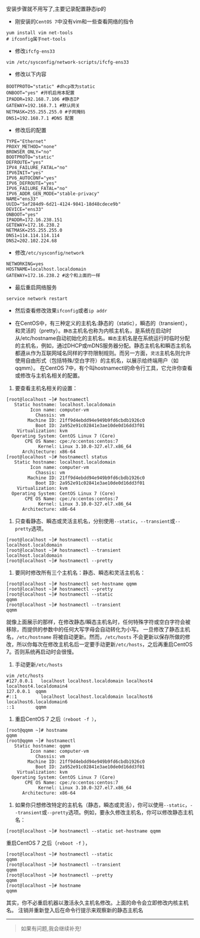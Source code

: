 安装步骤就不用写了,主要记录配置静态ip的

- 刚安装的`CentOS 7`中没有vim和一些查看网络的指令

```shell
yum install vim net-tools
# ifconfig属于net-tools
```

- 修改`ifcfg-ens33`

```shell
vim /etc/sysconfig/network-scripts/ifcfg-ens33
```

- 修改以下内容

```shell
BOOTPROTO="static" #dhcp改为static 
ONBOOT="yes" #开机启用本配置
IPADDR=192.168.7.106 #静态IP
GATEWAY=192.168.7.1 #默认网关
NETMASK=255.255.255.0 #子网掩码
DNS1=192.168.7.1 #DNS 配置
```

- 修改后的配置

```shell
TYPE="Ethernet"
PROXY_METHOD="none"
BROWSER_ONLY="no"
BOOTPROTO="static"
DEFROUTE="yes"
IPV4_FAILURE_FATAL="no"
IPV6INIT="yes"
IPV6_AUTOCONF="yes"
IPV6_DEFROUTE="yes"
IPV6_FAILURE_FATAL="no"
IPV6_ADDR_GEN_MODE="stable-privacy"
NAME="ens33"
UUID="5af284d9-6d21-4124-9841-18d48cdece9b"
DEVICE="ens33"
ONBOOT="yes"
IPADDR=172.16.238.151
GETEWAY=172.16.238.2
NETMASK=255.255.255.0
DNS1=114.114.114.114
DNS2=202.102.224.68
```

- 修改`/etc/sysconfig/network`

```shell
NETWORKING=yes
HOSTNAME=localhost.localdomain
GATEWAY=172.16.238.2 #这个和上面的一样
```

- 最后重启网络服务

```shell
service network restart
```

- 然后查看修改效果`ifconfig`或者`ip addr`



- 在CentOS中，有三种定义的主机名:静态的（static），瞬态的（transient），和灵活的（pretty）。`静态`主机名也称为内核主机名，是系统在启动时从/etc/hostname自动初始化的主机名。`瞬态`主机名是在系统运行时临时分配的主机名，例如，通过DHCP或mDNS服务器分配。静态主机名和瞬态主机名都遵从作为互联网域名同样的字符限制规则。而另一方面，`灵活`主机名则允许使用自由形式（包括特殊/空白字符）的主机名，以展示给终端用户（如qqmm）。
     在CentOS 7中，有个叫hostnamectl的命令行工具，它允许你查看或修改与主机名相关的配置。

1. 要查看主机名相关的设置：

```
[root@localhost ~]# hostnamectl
   Static hostname: localhost.localdomain
         Icon name: computer-vm
           Chassis: vm
        Machine ID: 21ff9d4ebdd94e949b9fd6cbdb1926c0
           Boot ID: 2a952e91c02841e3ae10de0d16dd3f01
    Virtualization: kvm
  Operating System: CentOS Linux 7 (Core)
       CPE OS Name: cpe:/o:centos:centos:7
            Kernel: Linux 3.10.0-327.el7.x86_64
      Architecture: x86-64
[root@localhost ~]# hostnamectl status
   Static hostname: localhost.localdomain
         Icon name: computer-vm
           Chassis: vm
        Machine ID: 21ff9d4ebdd94e949b9fd6cbdb1926c0
           Boot ID: 2a952e91c02841e3ae10de0d16dd3f01
    Virtualization: kvm
  Operating System: CentOS Linux 7 (Core)
       CPE OS Name: cpe:/o:centos:centos:7
            Kernel: Linux 3.10.0-327.el7.x86_64
      Architecture: x86-64
```

1. 只查看静态、瞬态或灵活主机名，分别使用`--static`，`--transient`或`--pretty`选项。

```
[root@localhost ~]# hostnamectl --static
localhost.localdomain
[root@localhost ~]# hostnamectl --transient
localhost.localdomain
[root@localhost ~]# hostnamectl --pretty
```

1. 要同时修改所有三个主机名：静态、瞬态和灵活主机名：

```
[root@localhost ~]# hostnamectl set-hostname qqmm
[root@localhost ~]# hostnamectl --pretty
[root@localhost ~]# hostnamectl --static
qqmm
[root@localhost ~]# hostnamectl --transient
qqmm
```

就像上面展示的那样，在修改静态/瞬态主机名时，任何特殊字符或空白字符会被移除，而提供的参数中的任何大写字母会自动转化为小写。
 一旦修改了静态主机名，`/etc/hostname` 将被自动更新。然而，`/etc/hosts` 不会更新以保存所做的修改，所以你每次在修改主机名后一定要手动更新`/etc/hosts`，之后再重启CentOS 7。否则系统再启动时会很慢。

1. 手动更新`/etc/hosts` 

```
vim /etc/hosts
#127.0.0.1   localhost localhost.localdomain localhost4 localhost4.localdomain4
127.0.0.1  qqmm
#::1         localhost localhost.localdomain localhost6 localhost6.localdomain6
::1        qqmm
```

1. 重启CentOS 7 之后`（reboot -f ）`，

```
[root@qqmm ~]# hostname
qqmm
[root@qqmm ~]# hostnamectl
   Static hostname: qqmm
         Icon name: computer-vm
           Chassis: vm
        Machine ID: 21ff9d4ebdd94e949b9fd6cbdb1926c0
           Boot ID: 2a952e91c02841e3ae10de0d16dd3f01
    Virtualization: kvm
  Operating System: CentOS Linux 7 (Core)
       CPE OS Name: cpe:/o:centos:centos:7
            Kernel: Linux 3.10.0-327.el7.x86_64
      Architecture: x86-64
```

1. 如果你只想修改特定的主机名（静态，瞬态或灵活），你可以使用`--static`，`--transient`或`--pretty`选项。例如，要永久修改主机名，你可以修改静态主机名：

```
[root@localhost ~]# hostnamectl --static set-hostname qqmm
```

重启CentOS 7 之后（`reboot -f` ），

```
[root@localhost ~]# hostnamectl --static
qqmm
[root@localhost ~]# hostnamectl --transient
qqmm
[root@localhost ~]# hostnamectl --pretty
qqmm
[root@localhost ~]# hostname
qqmm
```

其实，你不必重启机器以激活永久主机名修改。上面的命令会立即修改内核主机名。
 注销并重新登入后在命令行提示来观察新的静态主机名

---

> 如果有问题,我会继续补充!